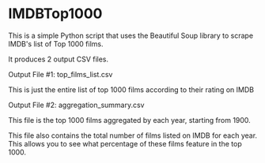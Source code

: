 # IMDBTop1000

This is a simple Python script that uses the Beautiful Soup library to scrape IMDB's list of Top 1000 films.

It produces 2 output CSV files.

Output File #1: top_films_list.csv

This is just the entire list of top 1000 films according to their rating on IMDB

Output File #2: aggregation_summary.csv

This file is the top 1000 films aggregated by each year, starting from 1900.

This file also contains the total number of films listed on IMDB for each year. This allows you to see what percentage
of these films feature in the top 1000.

